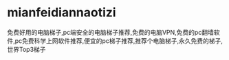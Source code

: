 # mianfeidiannaotizi
免费好用的电脑梯子,pc端安全的电脑梯子推荐,免费的电脑VPN,免费的pc翻墙软件,pc免费科学上网软件推荐,便宜的pc梯子推荐,推荐个电脑梯子,永久免费的梯子,世界Top3梯子
